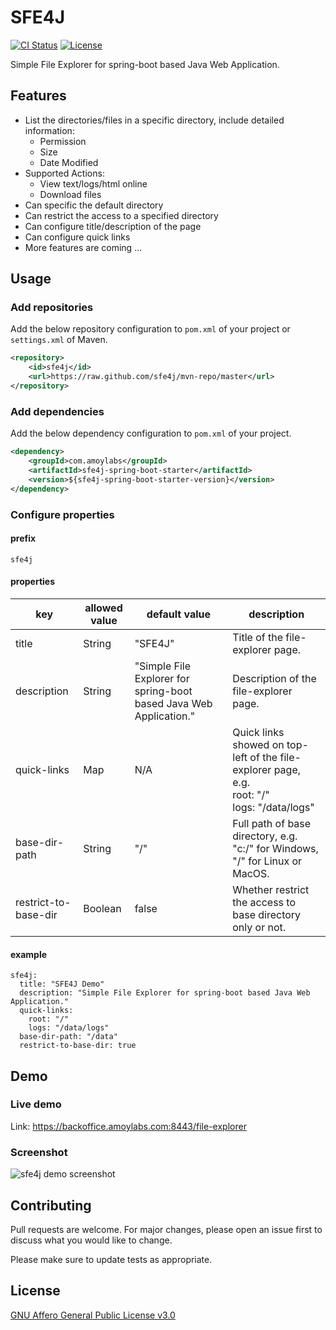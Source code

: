 # SFE4J

[![CI Status](https://github.com/sfe4j/sfe4j/actions/workflows/build.yml/badge.svg)](https://github.com/sfe4j/sfe4j/actions/workflows/build.yml)
[![License](https://img.shields.io/github/license/sfe4j/sfe4j?logo=gnu)](https://github.com/sfe4j/sfe4j/blob/master/LICENSE)

Simple File Explorer for spring-boot based Java Web Application.

## Features

- List the directories/files in a specific directory, include detailed information:
  * Permission
  * Size
  * Date Modified
- Supported Actions:
  * View text/logs/html online
  * Download files
- Can specific the default directory
- Can restrict the access to a specified directory
- Can configure title/description of the page
- Can configure quick links  
- More features are coming ...

## Usage
### Add repositories
Add the below repository configuration to `pom.xml` of your project or `settings.xml` of Maven.
```xml
<repository>
    <id>sfe4j</id>
    <url>https://raw.github.com/sfe4j/mvn-repo/master</url>
</repository>
```

### Add dependencies
Add the below dependency configuration to `pom.xml` of your project.
```xml
<dependency>
    <groupId>com.amoylabs</groupId>
    <artifactId>sfe4j-spring-boot-starter</artifactId>
    <version>${sfe4j-spring-boot-starter-version}</version>
</dependency>
```

### Configure properties
#### prefix
```properties
sfe4j
```

#### properties
|  key   | allowed value  | default value | description |
|  ----  | ----  | ---- | ---- |
| title | String | "SFE4J" | Title of the file-explorer page. |
| description | String | "Simple File Explorer for spring-boot based Java Web Application." | Description of the file-explorer page. |
| quick-links | Map | N/A | Quick links showed on top-left of the file-explorer page, e.g. <br> root: "/" <br> logs: "/data/logs"|
| base-dir-path | String | "/" | Full path of base directory, e.g. "c:/" for Windows, "/" for Linux or MacOS. |
| restrict-to-base-dir | Boolean | false | Whether restrict the access to base directory only or not. |

#### example
```properties
sfe4j:
  title: "SFE4J Demo"
  description: "Simple File Explorer for spring-boot based Java Web Application."
  quick-links:
    root: "/"
    logs: "/data/logs"
  base-dir-path: "/data"
  restrict-to-base-dir: true
```

## Demo
### Live demo
Link: https://backoffice.amoylabs.com:8443/file-explorer

### Screenshot
![sfe4j demo screenshot](https://raw.githubusercontent.com/sfe4j/assets-repo/main/sfe4j-demo.png)

## Contributing
Pull requests are welcome. For major changes, please open an issue first to discuss what you would like to change.

Please make sure to update tests as appropriate.

## License
[GNU Affero General Public License v3.0](https://www.gnu.org/licenses/agpl-3.0.en.html)
